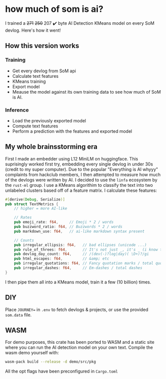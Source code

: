 # how much of som is ai?

I trained a ~~271~~ ~~250~~ 207 ✔️ byte AI Detection KMeans model on every SoM
devlog. Here's how it went!

## How this version works

### Training

- Get every devlog from SoM api
- Calculate text features
- KMeans training
- Export model
- Meause the model against its own training data to see how much of SoM is AI.

### Inference

- Load the previously exported model
- Compute text features
- Perform a prediction with the features and exported model

## My whole brainsstorming era

First I made an embedder using L12 MiniLM on huggingface. This suprisingly
worked first try, embedding every single devlog in under 30s (credit to my super
computer). Due to the popular "Everything is AI whyyy" complaints from hackclub
members, I then attempted to measure how much of the devlogs were written by AI.
I decided to use the `linfa` ecosystem by the `rust-ml` group. I use a KMeans
algorithim to classify the text into two unlabeled clusters based off of a
feature matrix. I calculate these features:

```rust
#[derive(Debug, Serialize)]
pub struct TextMetrics {
    // higher = more AI-like

    // Rates
    pub emoji_rate: f64,     // Emoji * 2 / words
    pub buzzword_ratio: f64, // Buzzwords * 2 / words
    pub markdown_use: f64,   // ai-like markdown syntax present

    // Counts
    pub irregular_ellipsis: f64,   // bad ellipses (unicode ...)
    pub rule_of_threes: f64,       // It's not just _, it's _ (i know this rule is not 3, but two)
    pub devlog_day_count: f64,     // /(dev(-)?log|day)( \D+)?/gi
    pub html_escapes: f64,         // &amp; etc
    pub irregular_quotations: f64, // Fancy quotation marks / total quotation marks
    pub irregular_dashes: f64,     // Em-dashes / total dashes
}
```

I then pipe them all into a KMeans model, train it a few (10 billion) times.

## DIY

Place `JOURNEY=` in `.env` to fetch devlogs & projects, or use the provided
`som.data` file.

## WASM

For demo purposes, this crate has been ported to WASM and a static site where
you can run the AI detection model on your own text. Compile the wasm demo
yourself with:

```sh
wasm-pack build --release -d demo/src/pkg
```

All the opt flags have been preconfigured in `Cargo.toml`
